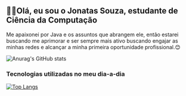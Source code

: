<h2>🖖🏻Olá, eu sou o Jonatas Souza, estudante de Ciência da Computação</h2>
<p>Me apaixonei por Java e os assuntos que abrangem ele, 
então estarei buscando me aprimorar e ser sempre mais ativo buscando engajar as minhas redes e alcançar a minha primeira oportunidade profissional.😊</p>

![Anurag's GitHub stats](https://github-readme-stats.vercel.app/api?username=Jottinhas&show_icons=true&theme=dracula)
<br>
<h3>Tecnologias utilizadas no meu dia-a-dia</h3>

[![Top Langs](https://github-readme-stats.vercel.app/api/top-langs/?username=Jottinhas&show_icons=true&theme=dracula)](https://github.com/anuraghazra/github-readme-stats)
<br>

